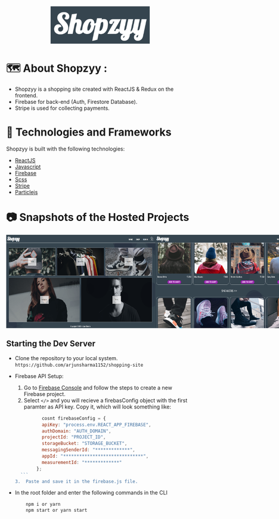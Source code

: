 <p align="center">
<h1 align="center">
	<a href="[https://](https://shoppingsite.vercel.app/)"><img height=100 src="src/assets/images/shopzyy.png" alt="Shopzyy"/></a>
</h1>

# 🗺 About Shopzyy :
* Shopzyy is a shopping site created with ReactJS & Redux on the frontend.
* Firebase for back-end (Auth, Firestore Database).
* Stripe is used for collecting payments.

</p>
	
# 🚀 Technologies and Frameworks

Shopzyy is built with the following technologies:

- [ReactJS](https://reactjs.org/)
- [Javascript](https://www.javascript.com)
- [Firebase](https://firebase.google.com)
- [Scss](https://sass-lang.com)
- [Stripe](https://stripe.com)
- [Particlejs](https://particles.js.org)

#  📷 Snapshots of the Hosted Projects

<div style="display: flex;">
<img height=250 width=400 src="src/assets/images/page1.png" alt="image"/>
<img height=250 width=400 src="src/assets/images/page2.png" alt="image"/>
<img height=250 width=400 src="src/assets/images/page3.png" alt="image"/>
<img height=250 width=400 src="src/assets/images/page4.png" alt="image"/>
  </div>

## Starting the Dev Server

- Clone the repository to your local system. `https://github.com/arjunsharma1152/shopping-site`

- Firebase API Setup:

  1.  Go to [Firebase Console](https://console.firebase.google.com) and follow the steps to create a new Firebase project.
  2.  Select `</>` and you will recieve a firebasConfig object with the first paramter as API key. Copy it, which will look something like: 
  	
	```js
              cosnt firebaseConfig = {
              apiKey: "process.env.REACT_APP_FIREBASE",
              authDomain: "AUTH_DOMAIN",
              projectId: "PROJECT_ID",
              storageBucket: "STORAGE_BUCKET",
              messagingSenderId: "*************",
              appId: "******************************",
              measurementId: "*************"
            };
      ```
   3.  Paste and save it in the firebase.js file. 
   
- In the root folder and enter the following commands in the CLI

          npm i or yarn
          npm start or yarn start
